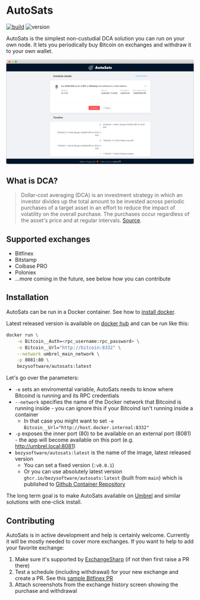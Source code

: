 # AutoSats

[![build](https://github.com/bezysoftware/autosats/actions/workflows/build.yml/badge.svg)](https://github.com/bezysoftware/autosats/actions)
![version](https://img.shields.io/docker/v/bezysoftware/autosats)

AutoSats is the simplest non-custudial DCA solution you can run on your own node. It lets you periodically buy Bitcoin on exchanges and withdraw it to your own wallet. 

![](Assets/Screenshot.png)

## What is DCA?

> Dollar-cost averaging (DCA) is an investment strategy in which an investor divides up the total amount to be invested across periodic purchases of a target asset in an effort to reduce the impact of volatility on the overall purchase. The purchases occur regardless of the asset's price and at regular intervals.
[Source](https://www.investopedia.com/terms/d/dollarcostaveraging.asp).

## Supported exchanges

* Bitfinex
* Bitstamp
* Coibase PRO
* Poloniex
* ...more coming in the future, see below how you can contribute

## Installation

AutoSats can be run in a Docker container. See how to [install docker](https://docs.docker.com/engine/install/).

Latest released version is available on [docker hub](https://hub.docker.com/repository/docker/bezysoftware/autosats/) and can be run like this:

```bash
docker run \
    -e Bitcoin__Auth=<rpc_username:rpc_password> \
    -e Bitcoin__Url="http://bitcoin:8332" \
    --network umbrel_main_network \
    -p 8081:80 \
    bezysoftware/autosats:latest
```

Let's go over the parameters:
* `-e` sets an enviromental variable, AutoSats needs to know where Bitcoind is running and its RPC credentials
* `--network` specifies the name of the Docker network that Bitcoind is running inside - you can ignore this if your Bitcoind isn't running inside a container
  * In that case you might want to set `-e Bitcoin__Url="http://host.docker.internal:8332"`
* `-p` exposes the inner port (80) to be available on an external port (8081) - the app will become available on this port (e.g. http://umbrel.local:8081) 
* `bezysoftware/autosats:latest` is the name of the image, latest released version
  * You can set a fixed version (`:v0.0.1`)
  * Or you can use absolutely latest version `ghcr.io/bezysoftware/autosats:latest` (built from `main`) which is published to [Github Container Repository](https://github.com/bezysoftware/autosats/pkgs/container/autosats)

The long term goal is to make AutoSats available on [Umbrel](https://getumbrel.com/) and similar solutions with one-click install.

## Contributing

AutoSats is in active development and help is certainly welcome. 
Currently it will be mostly needed to cover more exchanges. 
If you want to help to add your favorite exchange:

1) Make sure it's supported by [ExchangeSharp](https://github.com/jjxtra/ExchangeSharp/) (if not then first raise a PR there)
2) Test a schedule (including withdrawal) for your new exchange and create a PR. See this [sample Bitfinex PR](https://github.com/bezysoftware/autosats/pull/1)
3) Attach screenshots from the exchange history screen showing the purchase and withdrawal